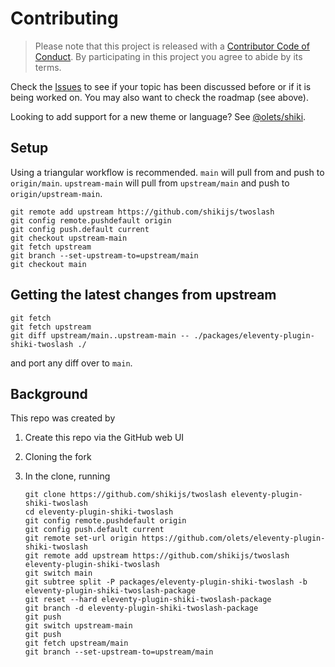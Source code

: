 # Contributing

> Please note that this project is released with a [Contributor Code of Conduct](CODE_OF_CONDUCT.md). By participating in this project you agree to abide by its terms.

Check the [Issues](https://github.com/olets/shiki/issues) to see if your topic has been discussed before or if it is being worked on. You may also want to check the roadmap (see above).

Looking to add support for a new theme or language? See [@olets/shiki](../shiki/).

## Setup

Using a triangular workflow is recommended. `main` will pull from and push to `origin/main`. `upstream-main` will pull from `upstream/main` and push to `origin/upstream-main`.

```shell
git remote add upstream https://github.com/shikijs/twoslash
git config remote.pushdefault origin
git config push.default current
git checkout upstream-main
git fetch upstream
git branch --set-upstream-to=upstream/main
git checkout main
```

## Getting the latest changes from upstream

```
git fetch
git fetch upstream
git diff upstream/main..upstream-main -- ./packages/eleventy-plugin-shiki-twoslash ./
```

and port any diff over to `main`.

## Background

This repo was created by

1. Create this repo via the GitHub web UI
1. Cloning the fork
1. In the clone, running

    ```shell
    git clone https://github.com/shikijs/twoslash eleventy-plugin-shiki-twoslash
    cd eleventy-plugin-shiki-twoslash
    git config remote.pushdefault origin
    git config push.default current
    git remote set-url origin https://github.com/olets/eleventy-plugin-shiki-twoslash
    git remote add upstream https://github.com/shikijs/twoslash eleventy-plugin-shiki-twoslash
    git switch main
    git subtree split -P packages/eleventy-plugin-shiki-twoslash -b eleventy-plugin-shiki-twoslash-package
    git reset --hard eleventy-plugin-shiki-twoslash-package
    git branch -d eleventy-plugin-shiki-twoslash-package
    git push
    git switch upstream-main
    git push
    git fetch upstream/main
    git branch --set-upstream-to=upstream/main
    ```
